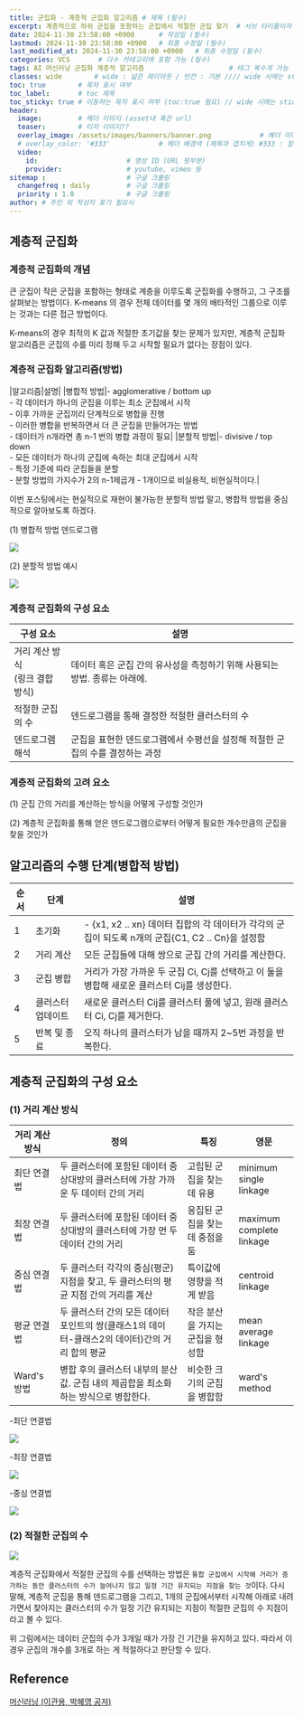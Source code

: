 ```yaml
---
title: 군집화 - 계층적 군집화 알고리즘 # 제목 (필수)
excerpt: 계층적으로 하위 군집을 포함하는 군집에서 적절한 군집 찾기  # 서브 타이틀이자 meta description (필수)
date: 2024-11-30 23:58:00 +0900      # 작성일 (필수)
lastmod: 2024-11-30 23:58:00 +0900   # 최종 수정일 (필수)
last_modified_at: 2024-11-30 23:58:00 +0900   # 최종 수정일 (필수)
categories: VCS       # 다수 카테고리에 포함 가능 (필수)
tags: AI 머신러닝 군집화 계층적 알고리즘                     # 태그 복수개 가능 (필수)
classes: wide        # wide : 넓은 레이아웃 / 빈칸 : 기본 //// wide 시에는 sticky toc 불가
toc: true        # 목차 표시 여부
toc_label:       # toc 제목
toc_sticky: true # 이동하는 목차 표시 여부 (toc:true 필요) // wide 시에는 sticky toc 불가
header: 
  image:         # 헤더 이미지 (asset내 혹은 url)
  teaser:        # 티저 이미지??
  overlay_image: /assets/images/banners/banner.png            # 헤더 이미지 (제목과 겹치게)
  # overlay_color: '#333'            # 헤더 배경색 (제목과 겹치게) #333 : 짙은 회색 (필수)
  video:
    id:                      # 영상 ID (URL 뒷부분)
    provider:                # youtube, vimeo 등
sitemap :                    # 구글 크롤링
  changefreq : daily         # 구글 크롤링
  priority : 1.0             # 구글 크롤링
author: # 주인 외 작성자 표기 필요시
---
```

<!--postNo: 20241130_016-->


## 계층적 군집화  

### 계층적 군집화의 개념  

큰 군집이 작은 군집을 포함하는 형태로 계층을 이루도록 군집화를 수행하고, 그 구조를 살펴보는 방법이다. K-means 의 경우 전체 데이터를 몇 개의 배타적인 그룹으로 이루는 것과는 다른 접근 방법이다.  

K-means의 경우 최적의 K 값과 적절한 초기값을 찾는 문제가 있지만, 계층적 군집화 알고리즘은 군집의 수를 미리 정해 두고 시작할 필요가 없다는 장점이 있다.  

### 계층적 군집화 알고리즘(방법)  

|알고리즘|설명|
|병합적 방법|- agglomerative / bottom up<br>- 각 데이터가 하나의 군집을 이루는 최소 군집에서 시작<br>- 이후 가까운 군집끼리 단계적으로 병합을 진행<br>- 이러한 병합을 반복하면서 더 큰 군집을 만들어가는 방법<br>- 데이터가 n개라면 총 n-1 번의 병합 과정이 필요|
|분할적 방법|- divisive / top down<br>- 모든 데이터가 하나의 군집에 속하는 최대 군집에서 시작<br>- 특정 기준에 따라 군집들을 분할<br>- 분할 방법의 가지수가 2의 n-1제곱개 - 1개이므로 비실용적, 비현실적이다.|

이번 포스팅에서는 현실적으로 재현이 불가능한 분할적 방법 말고, 병합적 방법을 중심적으로 알아보도록 하겠다.  

(1) 병합적 방법 덴드로그램  

![](/assets/images/20241130_016_001.png)  

(2) 분할적 방법 예시  

![](/assets/images/20241130_016_002.png)  

### 계층적 군집화의 구성 요소  

|구성 요소|설명|
|---|---|
|거리 계산 방식<br>(링크 결합 방식)|데이터 혹은 군집 간의 유사성을 측정하기 위해 사용되는 방법. 종류는 아래에.|
|적절한 군집의 수|덴드로그램을 통해 결정한 적절한 클러스터의 수|
|덴드로그램 해석|군집을 표현한 덴드로그램에서 수평선을 설정해 적절한 군집의 수를 결정하는 과정|

### 계층적 군집화의 고려 요소  

(1) 군집 간의 거리를 계산하는 방식을 어떻게 구성할 것인가  

(2) 계층적 군집화를 통해 얻은 덴드로그램으로부터 어떻게 필요한 개수만큼의 군집을 찾을 것인가  


## 알고리즘의 수행 단계(병합적 방법)  

|순서|단계|설명|
|---|---|---|
|1|초기화|- {x1, x2 .. xn} 데이터 집합의 각 데이터가 각각의 군집이 되도록 n개의 군집{C1, C2 .. Cn}을 설정함|
|2|거리 계산|모든 군집들에 대해 쌍으로 군집 간의 거리를 계산한다.|
|3|군집 병합|거리가 가장 가까운 두 군집 Ci, Cj를 선택하고 이 둘을 병합해 새로운 클러스터 Cij를 생성한다.|
|4|클러스터 업데이트|새로운 클러스터 Cij를 클러스터 풀에 넣고, 원래 클러스터 Ci, Cj를 제거한다.|
|5|반복 및 종료|오직 하나의 클러스터가 남을 때까지 2~5번 과정을 반복한다.|


## 계층적 군집화의 구성 요소  

### (1) 거리 계산 방식  

|거리 계산 방식|정의|특징|영문|
|---|---|---|---|
|최단 연결법|두 클러스터에 포함된 데이터 중 상대방의 클러스터에 가장 가까운 두 데이터 간의 거리|고립된 군집을 찾는 데 유용|minimum<br>single linkage|
|최장 연결법|두 클러스터에 포함된 데이터 중 상대방의 클러스터에 가장 먼 두 데이터 간의 거리|응집된 군집을 찾는 데 중점을 둠|maximum<br>complete linkage|
|중심 연결법|두 클러스터 각각의 중심(평군) 지점을 찾고, 두 클러스터의 평균 지점 간의 거리를 계산|특이값에 영향을 적게 받음|centroid linkage|
|평균 연결법|두 클러스터 간의 모든 데이터 포인트의 쌍(클래스1의 데이터-클래스2의 데이터)간의 거리 합의 평균|작은 분산을 가지는 군집을 형성함|mean<br>average linkage|
|Ward's 방법|병합 후의 클러스터 내부의 분산값. 군집 내의 제곱합을 최소화하는 방식으로 병합한다.|비슷한 크기의 군집을 병합함|ward's method|

-최단 연결법  

![](/assets/images/20241130_016_004.png)  

-최장 연결법  

![](/assets/images/20241130_016_005.png)  

-중심 연결법  

![](/assets/images/20241130_016_006.png)  

### (2) 적절한 군집의 수  

![](/assets/images/20241130_016_003.png)  

계층적 군집화에서 적절한 군집의 수를 선택하는 방법은 `통합 군집에서 시작해 거리가 증가하는 동안 클러스터의 수가 늘어나지 않고 일정 기간 유지되는 지점을 찾는 것`이다. 다시 말해, 계층적 군집을 통해 덴드로그램을 그리고, 1개의 군집에서부터 시작해 아래로 내려가면서 찾아지는 클러스터의 수가 일정 기간 유지되는 지점이 적절한 군집의 수 지점이라고 볼 수 있다.  

위 그림에서는 데이터 군집의 수가 3개일 때가 가장 긴 기간을 유지하고 있다. 따라서 이 경우 군집의 개수를 3개로 하는 게 적절하다고 판단할 수 있다.  

## Reference  

[머신러닝 (이관용, 박혜영 공저)](https://search.shopping.naver.com/book/catalog/33751852618?cat_id=50005558&frm=PBOKPRO&query=머신러닝+이관용&NaPm=ct%3Dm3hfzyhc%7Cci%3D228c56736e9b189c35b08cbd8c5ddb7f9e67e63e%7Ctr%3Dboknx%7Csn%3D95694%7Chk%3D8bfde20797c97955dc000ea62799753a0da42a06)  